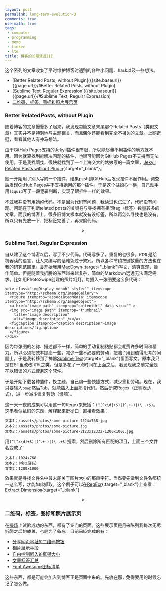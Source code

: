 ```yaml
---
layout: post
permalink: long-term-evolution-3
comments: true
use-math: true
tags:
 - computer
 - programming
 - memo
 - tinker
 - lte
title: 博客的长期演进III
---
```


这个系列的文章收集了平时维护博客时遇到的各种小问题、hack以及一些想法。

* [Better Related Posts, without Plugin]({{site.baseurl}}{{page.url}}/#Better Related Posts, without Plugin)
* [Sublime Text, Regular Expression]({{site.baseurl}}{{page.url}}/#Sublime Text, Regular Expression)
* [二维码，标签，图标和照片展示页]({{site.baseurl}}{{page.url}}/#二维码，标签，图标和照片展示页)

<!--excerpt-->

<div id="Better Related Posts, without Plugin" ></div>

### Better Related Posts, without Plugin

随着博客的文章慢慢多了起来，我发现每篇文章末尾那个Related Posts（类似文章）其实并不是特别地与主题相关，而且偶尔还能看到完全不相关的文章。上网逛逛，看看其他人有神马想法。

由于GitHub Pages支持的Jekyll插件很有限，所以能尽量不用插件的地方就不用。因为就算找到能解决问题的插件，也很可能因为GitHub Pages不支持而无法使用。于是我找啊找，很快就找到了一个上海交大的姑娘写的一篇文章，[Jekyll Related Posts without Plugin](http://zhangwenli.com/blog/2014/07/15/jekyll-related-posts-without-plugin/){:target="_blank"}。

她一开始用了别人写的一个插件，结果push到GitHub后发现插件不起作用。调查后发现GitHub Pages并不支持她用的那个插件。于是这个姑娘心一横，自己动手用`liquid`写了一段逻辑判断，实现了跟插件一样的效果。

不过我并没有用她的代码。不是因为代码有问题，我读过也试过了，代码没有问题。问题在于判断related posts的关键在与寻找拥有相同tag（标签）数量较多的文章。而我的博客上，很多旧博文根本就没有设标签，所以再怎么寻找也是没有。所以只有先放一下，把标签完善了，再来偷代码。

$$\rhd$$

<div id="Sublime Text, Regular Expression" ></div>

### Sublime Text, Regular Expression

自从建了这个博客以后，写了不少代码。代码写多了，重复的也很多。`HTML`是给机器读的语言，让人来编写的话难免过于繁冗。所以各种节约按键数量的方法也在我的研究范围里。最开始我用[MacDown](http://macdown.uranusjr.com/){:target="_blank"}写文，清爽直观，操作简单。但是随着我折腾的东西越来越复杂，简单的Markdown远远无法满足需求。比如用PhotoSwipe创建的照片幻灯，每插入一张图要这么多代码：

	<div class="imgDisplay monoh" style="" itemscope itemtype="http://schema.org/ImageGallery">
	  <figure itemprop="associatedMedia" itemscope itemtype="http://schema.org/ImageObject">
	  <a href="image path" itemprop="contentUrl" data-size="" >
	  <img src="image path" itemprop="thumbnail" 
	    title="image description" 
	    alt="image description" /></a>
	  <figcaption itemprop="caption description">image description</figcaption>
	  </figure>
	</div>

因为每张图的名称、描述都不一样，简单的手动复制粘贴都会耗费许多时间和精力。所以必须把效率提高一些，减少一些不必要的劳动，把脑子用到值得思考的问题上。于是我转移到了神器[Sublime Text](http://www.sublimetext.com/){:target="_blank"}里面写文。原本我只是在ST里改改`HTML`之类，但是多花了一点时间在上面之后，我发现我之前完全是在以错误的方式使用这个软件。

于是开始下载各种插件，换主题，自己编一些快捷方式，减少重复劳动。现在，我只要输入`pswp`然后<kbd>Tab</kbd>，就能插入上面那段代码。然后研究Regex（正则表达式），进一步减少重复劳动（懒嘛）。

这一天一夜的成果可以用这一句Regex来概括：`(^[^x\d]+$)|(^.+-)|(\..+$)`。这串看似乱码的东西，解释起来挺拗口，直接看效果：

	文本1：/assets/photos/some-picture-1024x768.jpg
	文本2：/assets/photos/some-picture.jpg
	文本2：/assets/photos/some-picture-2123x12332-1200x1000.jpg

用`(^[^x\d]+$)|(^.+-)|(\..+$)`搜索，然后删除所有匹配的项目，上面三个文件名变成了

	文本1：1024x768
	文本2：（啥也没有）
	文本2：1200x1000

效果就是寻找文件名中最末尾关于图片大小的那串字符。当然要先做到文件名都统一这么写，才能如此抓取。这个例子可以在[RegExr](http://www.regexr.com/){:target="_blank"}上查看：[Extract Dimension](http://regexr.com/3bntb){:target="_blank"}

$$\rhd$$

<div id="二维码，标签，图标和照片展示页" ></div>

### 二维码，标签，图标和照片展示页

在[操场]({{site.baseurl}}/playground/)上试验成功的东西，都有了专门的页面。这些展示页是用来陈列我每次无尽折腾之后的成果，也是为了备忘。目前已经完成的有：

* [分享网页地址的二维码按钮]({{site.baseurl}}/demo-qr-code-in-tooltip/)
* [相片展示手段]({{site.baseurl}}/demo-photoswipe-gallery/)
* [自由控制嵌入的框架大小]({{site.baseurl}}/demo-iframe-containers/)
* [文章标签汇总]({{site.baseurl}}/tags/)
* [Font Awesome图标清单]({{site.baseurl}}/fa-icon-list/)

这些东西，都是可能会加入到博客正是页面中来的。先放在那，免得要用的时候忘记了怎么做。
